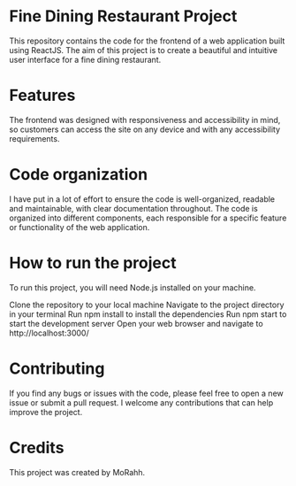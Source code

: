 # Fine Dining Restaurant Project
This repository contains the code for the frontend of a web application built using ReactJS. The aim of this project is to create a beautiful and intuitive user interface for a fine dining restaurant.

# Features
The frontend was designed with responsiveness and accessibility in mind, so customers can access the site on any device and with any accessibility requirements.

# Code organization
I have put in a lot of effort to ensure the code is well-organized, readable and maintainable, with clear documentation throughout. The code is organized into different components, each responsible for a specific feature or functionality of the web application.

# How to run the project
To run this project, you will need Node.js installed on your machine.

Clone the repository to your local machine
Navigate to the project directory in your terminal
Run npm install to install the dependencies
Run npm start to start the development server
Open your web browser and navigate to http://localhost:3000/

# Contributing
If you find any bugs or issues with the code, please feel free to open a new issue or submit a pull request. I welcome any contributions that can help improve the project.

# Credits
This project was created by MoRahh.